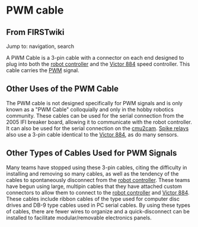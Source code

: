 # PWM cable

## From FIRSTwiki

Jump to: navigation, search

A PWM Cable is a 3-pin cable with a connector on each end designed to plug into both the [robot controller](Robot_controller "Robot
controller") and the [Victor 884](victor-884) speed controller. This cable carries the [PWM](pwm) signal.

## Other Uses of the PWM Cable

The PWM cable is not designed specifically for PWM signals and is only known as a "PWM Cable" colloquially and only in the hobby robotics community. These cables can be used for the serial connection from the 2005 IFI breaker board, allowing it to communicate with the robot controller. It can also be used for the serial connection on the [cmu2cam](/index.php?title=Cmu2cam&action=edit "Cmu2cam"). [Spike relays](Spike_relay "Spike relay") also use a 3-pin cable identical to the [Victor 884](Victor_884 "Victor 884"), as do many sensors.

## Other Types of Cables Used for PWM Signals

Many teams have stopped using these 3-pin cables, citing the difficulty in installing and removing so many cables, as well as the tendency of the cables to spontaneously disconnect from the [robot controller](robot-controller). These teams have begun using large, multipin cables that they have attached custom connectors to allow them to connect to the [robot controller](robot-controller) and [Victor 884](victor-884). These cables include ribbon cables of the type used for computer disc drives and DB-9 type cables used in PC serial cables. By using these types of cables, there are fewer wires to organize and a quick-disconnect can be installed to facilitate modular/removable electronics panels.
